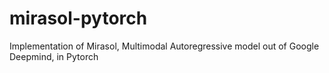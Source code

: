 # mirasol-pytorch
Implementation of Mirasol, Multimodal Autoregressive model out of Google Deepmind, in Pytorch
